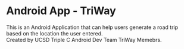 # Android App - TriWay
This is an Android Application that can help users generate a road trip based on the location the user entered.  
Created by UCSD Triple C Android Dev Team TriWay Memebrs.
